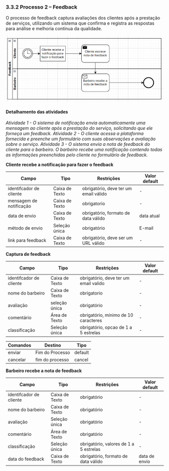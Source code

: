 ### 3.3.2 Processo 2 – Feedback

O processo de feedback captura avaliações dos clientes após a prestação de serviços, utilizando um sistema que confirma e registra as respostas para análise e melhoria contínua da qualidade.

![Exemplo de um Modelo BPMN do PROCESSO 2](images/feedback.png)

#### Detalhamento das atividades

_Atividade 1 - O sistema de notificação envia automaticamente uma mensagem ao cliente após a prestação do serviço, solicitando que ele forneça um feedback._
_Atividade 2 - O cliente acessa a plataforma fornecida e preenche um formulário com suas observações e avaliação sobre o serviço._
_Atividade 3 - O sistema envia a nota de feedback do cliente para o barbeiro. O barbeiro recebe uma notificação contendo todas as informações preenchidas pelo cliente no formulário de feedback._


**Cliente recebe a notificação para fazer o feedback**

| **Campo**       | **Tipo**         | **Restrições** | **Valor default** |
| ---             | ---              | ---            | ---               |
|identifcador de cliente | Caixa de Texto   | obrigatório, deve ter um email válido | - |
| mensagem de notificação| Caixa de Texto   | obrigatorio |     -     |
| data de envio | Caixa de Texto   | obrigatório, formato de data válido |    data atual    |
| método de envio | Seleção única  | obrigatório |   E-mail    |
|link para feedback| Caixa de Texto   | obrigatório, deve ser um URL válido |     -     |


**Captura de feedback**

| **Campo**       | **Tipo**         | **Restrições** | **Valor default** |
| ---             | ---              | ---            | ---               |
|identifcador de cliente | Caixa de Texto   | obrigatório, deve ter um email valido | - |
| nome do barbeiro| Caixa de Texto   | obrigatorio |     -     |
| avaliação | seleção única   | obrigatório |     -     |
| comentário | Área de Texto   | obrigatório, mínimo de 10 caracteres |     -     |
| classificação| Seleção única   | obrigatório, opcao de 1 a 5 estrelas  |     -     |

| **Comandos**         |  **Destino**                   | **Tipo** |
| ---                  | ---                            | ---               |
|enviar               | Fim do Processo           | default           |
| cancelar            | fim do processo  |        cancel           |


**Barbeiro recebe a nota de feedback**

| **Campo**       | **Tipo**         | **Restrições** | **Valor default** |
| ---             | ---              | ---            | ---               |
|identifcador de cliente | Caixa de Texto   | obrigatório | - |
| nome do barbeiro| Caixa de Texto   | obrigatório |     -     |
| avaliação | Seleção única   | obrigatório |   -  |
| comentário | Área de Texto  | obrigatório |   -    |
| classificação	| Seleção única	| obrigatório, valores de 1 a 5 estrelas	|  -  |
| data do feedback | Caixa de Texto	| obrigatório, formato de data válido |	data de envio |
